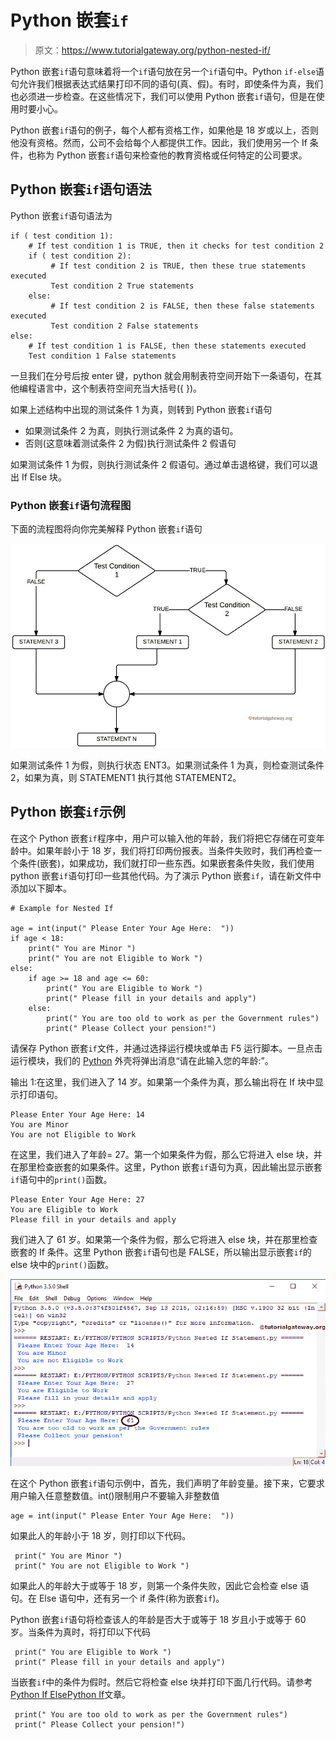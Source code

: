 # Python 嵌套`if`

> 原文：<https://www.tutorialgateway.org/python-nested-if/>

Python 嵌套`if`语句意味着将一个`if`语句放在另一个`if`语句中。Python `if-else`语句允许我们根据表达式结果打印不同的语句(真、假)。有时，即使条件为真，我们也必须进一步检查。在这些情况下，我们可以使用 Python 嵌套`if`语句，但是在使用时要小心。

Python 嵌套`if`语句的例子，每个人都有资格工作，如果他是 18 岁或以上，否则他没有资格。然而，公司不会给每个人都提供工作。因此，我们使用另一个 If 条件，也称为 Python 嵌套`if`语句来检查他的教育资格或任何特定的公司要求。

## Python 嵌套`if`语句语法

Python 嵌套`if`语句语法为

```
if ( test condition 1):
    # If test condition 1 is TRUE, then it checks for test condition 2
    if ( test condition 2):
         # If test condition 2 is TRUE, then these true statements executed
         Test condition 2 True statements
    else:
         # If test condition 2 is FALSE, then these false statements executed
         Test condition 2 False statements
else:
    # If test condition 1 is FALSE, then these statements executed
    Test condition 1 False statements
```

一旦我们在分号后按 enter 键，python 就会用制表符空间开始下一条语句，在其他编程语言中，这个制表符空间充当大括号({ })。

如果上述结构中出现的测试条件 1 为真，则转到 Python 嵌套`if`语句

*   如果测试条件 2 为真，则执行测试条件 2 为真的语句。
*   否则(这意味着测试条件 2 为假)执行测试条件 2 假语句

如果测试条件 1 为假，则执行测试条件 2 假语句。通过单击退格键，我们可以退出 If Else 块。

### Python 嵌套`if`语句流程图

下面的流程图将向你完美解释 Python 嵌套`if`语句

![FLOW CHART For Python Nested If Statement](img/e61ed88e992881e0a36f001446bd0ed2.png)

如果测试条件 1 为假，则执行状态 ENT3。如果测试条件 1 为真，则检查测试条件 2，如果为真，则 STATEMENT1 执行其他 STATEMENT2。

## Python 嵌套`if`示例

在这个 Python 嵌套`if`程序中，用户可以输入他的年龄，我们将把它存储在可变年龄中。如果年龄小于 18 岁，我们将打印两份报表。当条件失败时，我们再检查一个条件(嵌套)，如果成功，我们就打印一些东西。如果嵌套条件失败，我们使用 python 嵌套`if`语句打印一些其他代码。为了演示 Python 嵌套`if`，请在新文件中添加以下脚本。

```
# Example for Nested If

age = int(input(" Please Enter Your Age Here:  "))
if age < 18:
    print(" You are Minor ") 
    print(" You are not Eligible to Work ") 
else:
    if age >= 18 and age <= 60:
        print(" You are Eligible to Work ")
        print(" Please fill in your details and apply")
    else:
        print(" You are too old to work as per the Government rules")
        print(" Please Collect your pension!")
```

请保存 Python 嵌套`if`文件，并通过选择运行模块或单击 F5 运行脚本。一旦点击运行模块，我们的 [Python](https://www.tutorialgateway.org/python-tutorial/) 外壳将弹出消息“请在此输入您的年龄:”。

输出 1:在这里，我们进入了 14 岁。如果第一个条件为真，那么输出将在 If 块中显示打印语句。

```
Please Enter Your Age Here: 14
You are Minor
You are not Eligible to Work
```

在这里，我们进入了年龄= 27。第一个如果条件为假，那么它将进入 else 块，并在那里检查嵌套的如果条件。这里，Python 嵌套`if`语句为真，因此输出显示嵌套`if`语句中的`print()`函数。

```
Please Enter Your Age Here: 27
You are Eligible to Work
Please fill in your details and apply
```

我们进入了 61 岁。如果第一个条件为假，那么它将进入 else 块，并在那里检查嵌套的 If 条件。这里 Python 嵌套`if`语句也是 FALSE，所以输出显示嵌套`if`的 else 块中的`print()`函数。

![Python Nested If Statement 6](img/43fc16c399ece06c94cb32db6578c4fd.png)

在这个 Python 嵌套`if`语句示例中，首先，我们声明了年龄变量。接下来，它要求用户输入任意整数值。int()限制用户不要输入非整数值

```
age = int(input(" Please Enter Your Age Here:  "))
```

如果此人的年龄小于 18 岁，则打印以下代码。

```
 print(" You are Minor ") 
 print(" You are not Eligible to Work ")
```

如果此人的年龄大于或等于 18 岁，则第一个条件失败，因此它会检查 else 语句。在 Else 语句中，还有另一个 if 条件(称为嵌套`if`)。

Python 嵌套`if`语句将检查该人的年龄是否大于或等于 18 岁且小于或等于 60 岁。当条件为真时，将打印以下代码

```
 print(" You are Eligible to Work ")
 print(" Please fill in your details and apply")
```

当嵌套`if`中的条件为假时。然后它将检查 else 块并打印下面几行代码。请参考[Python If Else](https://www.tutorialgateway.org/python-if-else/)[Python If](https://www.tutorialgateway.org/python-if-statement/)文章。

```
 print(" You are too old to work as per the Government rules")
 print(" Please Collect your pension!")
```